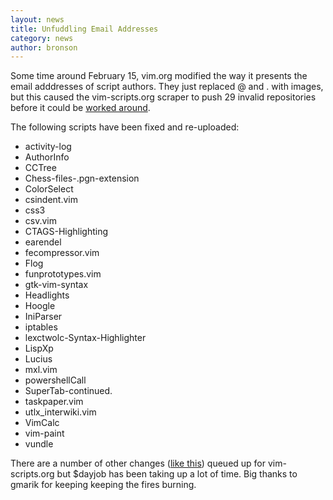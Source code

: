 ```yaml
---
layout: news
title: Unfuddling Email Addresses
category: news
author: bronson
---
```


Some time around February 15, vim.org modified the way it presents
the email adddresses of script authors.  They just replaced @ and .
with images, but this caused the vim-scripts.org scraper to
push 29 invalid repositories before it could be
[worked around](https://github.com/vim-scraper/vim-scraper/commit/938d48b062f4f5b242a8787d3ecb30662bcb2e59).

The following scripts have been fixed and re-uploaded:

 * activity-log
 * AuthorInfo
 * CCTree
 * Chess-files-.pgn-extension
 * ColorSelect
 * csindent.vim
 * css3
 * csv.vim
 * CTAGS-Highlighting
 * earendel
 * fecompressor.vim
 * Flog
 * funprototypes.vim
 * gtk-vim-syntax
 * Headlights
 * Hoogle
 * IniParser
 * iptables
 * lexctwolc-Syntax-Highlighter
 * LispXp
 * Lucius
 * mxl.vim
 * powershellCall
 * SuperTab-continued.
 * taskpaper.vim
 * utlx\_interwiki.vim
 * VimCalc
 * vim-paint
 * vundle

There are a number of other changes
([like this](https://github.com/crissmancd/vim_scripts_redesign))
queued up for vim-scripts.org but $dayjob has been taking up a lot of time.
Big thanks to gmarik for keeping keeping the fires burning.

